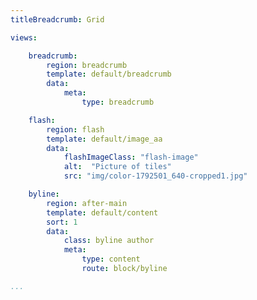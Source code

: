 ```yaml
---
titleBreadcrumb: Grid

views:

    breadcrumb:
        region: breadcrumb
        template: default/breadcrumb
        data:
            meta:
                type: breadcrumb

    flash:
        region: flash
        template: default/image_aa
        data:
            flashImageClass: "flash-image"
            alt:  "Picture of tiles"
            src: "img/color-1792501_640-cropped1.jpg"

    byline:
        region: after-main
        template: default/content
        sort: 1
        data:
            class: byline author
            meta:
                type: content
                route: block/byline

...
```

